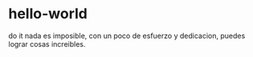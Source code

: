 # hello-world
do it
nada es imposible, con un poco de esfuerzo y dedicacion, puedes lograr cosas increibles.

